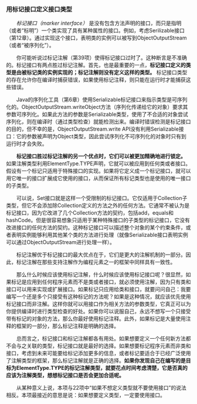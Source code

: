 ### 用标记接口定义接口类型

&emsp;&emsp;*标记接口（marker interface）* 是没有包含方法声明的接口，而只是指明（或者“标明”）一个类实现了具有某种属性的接口。例如，考虑Serilizable接口（第12章）。通过实现这个接口，表明类的实例可以被写到ObjectOutputStream（或者“被序列化”）。

&emsp;&emsp;你可能听说过标记注解（第39项）使得标记接口过时了。这种断言是不准确的。标记接口有两点胜过标记注解。首先，也是最重要的一点，**标记接口定义的类型是由被标记类的实例实现的；标记注解则没有定义这样的类型。** 标记接口类型的存在允许你在编译时捕获错误，如果使用标记注释，则只能在运行时才能捕获这些错误。

&emsp;&emsp;Java的序列化工具（第6章）使用Serializable标记接口来指示类型是可序列化的。ObjectOutputStream.writeObject方法（序列化传递给它的对象）要求其参数可序列化。如果此方法的参数是Serializable类型，使用了不合适的对象尝试序列化，则在编译时（通过类型检查）就能检测出来。编译时错误检测是标记接口的目的，但不幸的是，ObjectOutputStream.write API没有利用Serializable接口：它的参数被声明为Object类型，因此尝试序列化不可序列化的对象时只有到运行时才会失败。

&emsp;&emsp;**标记接口胜过标记注解的另一个优点时，它们可以被更加精确地进行锁定。** 如果注解类型利用ElementType.TYPE声明，它就可以被应用到任何类或者接口。假设有一个标记只适用于特殊接口的实现。如果将它定义成一个标记接口，就可以用它唯一的接口扩展成它使用的接口，从而保证所有标记类型也是使用的唯一接口的子类型。

&emsp;&emsp;可以说，Set接口就是这样一个受限制的标记接口。它仅适用于Collection子类型，但它不会添加除Collection定义的方法之外的任何方法。它通常不被认为是标记接口，因为它改进了几个Collection方法的契约，包括add，equals和hashCode。但是很容易想象只适用于某种特殊接口的子类型的标记接口，它没有改进接口的任何方法的契约。这种标记接口可以描述整个对象的某个约束条件，或者表明实例能够利用其他某个类的方法进行处理（就像Serializable接口表明实例可以通过ObjectOutputStream进行处理一样）。

&emsp;&emsp;标记注解优于标记接口的最大优点在于，它们是更大的注解机制的一部分。因此，标记注解在那些支持注解作为编程元素之一的框架中同样具有一致性。

&emsp;&emsp;那么什么时候应该使用标记注解，什么时候应该使用标记接口呢？很显然，如果标记是应用到任何程序元素而不是类或者接口，就必须使用注解，因为只有类和接口可以用来实现或扩展接口。如果标记只应用给类和接口，就要问问自己：我要编写一个还是多个只接受有这种标记的方法呢？如果是这种情况，就应该优先使用标记接口而非注解。这样你就可以用接口作为相关方法的参数类型，它真正可以为你提供编译时进行类型检查的好处。如果你可以说服自己，永远不想写一个只接受带有标记的对象的方法，那么你最好使用标记注释。此外，如果标记是大量使用注释的框架的一部分，那么标记注释是明确的选择。

&emsp;&emsp;总而言之，标记接口和标记注解都各有用处。如果想要定义一个任何新方法都不会与之关联的类型，标记接口就是最好的选择。如果想要标记程序元素而非类和接口，考虑到未来可能要给标记添加更多的信息，或者标记要适合于已经广泛使用了注解类型的框架，那么标记注解就是正确的选择。**如果你发现自己在编写的是目标为ElementType.TYPE的标记注解类型，就要花点时间考虑清楚，它是否真的应该为注解类型，想想标记接口是否会更加合适呢。**

&emsp;&emsp;从某种意义上说，本项与22项中“如果不想定义类型就不要使用接口”的说法相反。本项最接近的意思是说：如果想要定义类型，一定要使用接口。
